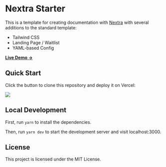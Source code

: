 # Nextra Starter

This is a template for creating documentation with [Nextra](https://nextra.site) with several additions to the standard template:

- Tailwind CSS
- Landing Page / Waitlist
- YAML-based Config

[**Live Demo →**](https://nextra-docs-template.vercel.app)

## Quick Start

Click the button to clone this repository and deploy it on Vercel:

[![](https://vercel.com/button)](https://vercel.com/new/clone?s=https%3A%2F%2Fgithub.com%2Fnathanclevenger%2Fnextra-starter&showOptionalTeamCreation=false)

## Local Development

First, run `yarn` to install the dependencies.

Then, run `yarn dev` to start the development server and visit localhost:3000.

## License

This project is licensed under the MIT License.
